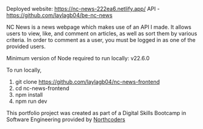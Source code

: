 Deployed website: https://nc-news-222ea6.netlify.app/
API - https://github.com/laylagb04/be-nc-news

NC News is a news webpage which makes use of an API I made.
It allows users to view, like, and comment on articles, as well as sort them by various criteria. In order to comment as a user, you must be logged in as one of the provided users.

Minimum version of Node required to run locally: v22.6.0

To run locally,

1. git clone https://github.com/laylagb04/nc-news-frontend
2. cd nc-news-frontend
3. npm install
4. npm run dev

This portfolio project was created as part of a Digital Skills Bootcamp in Software Engineering provided by [Northcoders](https://northcoders.com/)
